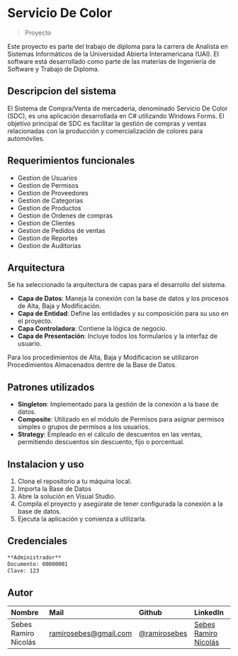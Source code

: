 # Servicio De Color
> Proyecto

Este proyecto es parte del trabajo de diploma para la carrera de Analista en Sistemas Informáticos de la Universidad Abierta Interamericana (UAI). El software está desarrollado como parte de las materias de Ingeniería de Software y Trabajo de Diploma.

## Descripcion del sistema

El Sistema de Compra/Venta de mercadería, denominado Servicio De Color (SDC), es una aplicación desarrollada en C# utilizando Windows Forms. El objetivo principal de SDC es facilitar la gestión de compras y ventas relacionadas con la producción y comercialización de colores para automóviles.

## Requerimientos funcionales

* Gestion de Usuarios
* Gestion de Permisos
* Gestion de Proveedores
* Gestion de Categorias
* Gestion de Productos
* Gestion de Ordenes de compras
* Gestion de Clientes
* Gestion de Pedidos de ventas
* Gestion de Reportes
* Gestion de Auditorias

## Arquitectura

Se ha seleccionado la arquitectura de capas para el desarrollo del sistema.

* **Capa de Datos**: Maneja la conexión con la base de datos y los procesos de Alta, Baja y Modificación.
* **Capa de Entidad**: Define las entidades y su composición para su uso en el proyecto.
* **Capa Controladora**: Contiene la lógica de negocio.
* **Capa de Presentación**: Incluye todos los formularios y la interfaz de usuario.

Para los procedimientos de Alta, Baja y Modificacion se utilizaron Procedimientos Almacenados dentre de la Base de Datos.

## Patrones utilizados

* **Singleton**: Implementado para la gestión de la conexión a la base de datos.
* **Composite**: Utilizado en el módulo de Permisos para asignar permisos simples o grupos de permisos a los usuarios.
* **Strategy**: Empleado en el cálculo de descuentos en las ventas, permitiendo descuentos sin descuento, fijo o porcentual.

## Instalacion y uso

1. Clona el repositorio a tu máquina local.
2. Importa la Base de Datos
3. Abre la solución en Visual Studio.
4. Compila el proyecto y asegúrate de tener configurada la conexión a la base de datos.
5. Ejecuta la aplicación y comienza a utilizarla.

## Credenciales

```sh
**Administrador**
Documento: 00000001
Clave: 123
```

## Autor

| Nombre | Mail     | Github                | LinkedIn                |
| :-------- | :------- | :------------------------- | :------------------------- |
| Sebes Ramiro Nicolás | ramirosebes@gmail.com | [@ramirosebes](https://github.com/ramirosebes) | [Sebes Ramiro Nicolás](https://www.linkedin.com/in/ramirosebes) |
